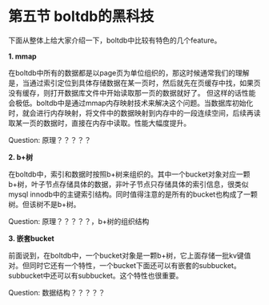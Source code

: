 # 第五节 boltdb的黑科技


下面从整体上给大家介绍一下，boltdb中比较有特色的几个feature。

**1. mmap**

在boltdb中所有的数据都是以page页为单位组织的，那这时候通常我们的理解是，当通过索引定位到具体存储数据在某一页时，然后就先在页缓存中找，如果页没有缓存，则打开数据库文件中开始读取那一页的数据就好了。
但这样的话性能会极低。boltdb中是通过mmap内存映射技术来解决这个问题。当数据库初始化时，就会进行内存映射，将文件中的数据映射到内存中的一段连续空间，后续再读取某一页的数据时，直接在内存中读取。性能大幅度提升。

  Question: 原理？？？？？

**2. b+树**

在boltdb中，索引和数据时按照b+树来组织的。其中一个bucket对象对应一颗b+树，叶子节点存储具体的数据，非叶子节点只存储具体的索引信息，很类似mysql innodb中的主键索引结构。同时值得注意的是所有的bucket也构成了一颗树。但该树不是b+树。

  Question: 原理？？？？？，b+树的组织结构

**3. 嵌套bucket**

前面说到，在boltdb中，一个bucket对象是一颗b+树，它上面存储一批kv键值对。但同时它还有一个特性，一个bucket下面还可以有嵌套的subbucket。subbucket中还可以有subbucket。这个特性也很重要。

Question: 数据结构？？？？？



